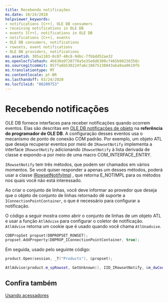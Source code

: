 ```yaml
---
title: Recebendo notificações
ms.date: 10/24/2018
helpviewer_keywords:
- notifications [C++], OLE DB consumers
- receiving notifications in OLE DB
- events [C++], notifications in OLE DB
- notifications [C++], events
- OLE DB consumers, notifications
- rowsets, event notifications
- OLE DB providers, notifications
ms.assetid: 305a1103-0c87-40c8-94bc-7fbbdd52ae32
ms.openlocfilehash: 4b630a9728770a5e35e6d6300cf465b90238350c
ms.sourcegitcommit: 857fa6b530224fa6c18675138043aba9aa0619fb
ms.translationtype: MT
ms.contentlocale: pt-BR
ms.lasthandoff: 03/24/2020
ms.locfileid: "80209753"
---
```

# <a name="receiving-notifications"></a>Recebendo notificações

OLE DB fornece interfaces para receber notificações quando ocorrem eventos. Elas são descritas em [OLE DB notificações de objeto](/previous-versions/windows/desktop/ms725406(v=vs.85)) na **referência do programador de OLE DB**. A configuração desses eventos usa o mecanismo de ponto de conexão COM padrão. Por exemplo, um objeto ATL que deseja recuperar eventos por meio de `IRowsetNotify` implementa a interface `IRowsetNotify` adicionando `IRowsetNotify` à lista derivada de classe e expondo-a por meio de uma macro COM_INTERFACE_ENTRY.

`IRowsetNotify` tem três métodos, que podem ser chamados em vários momentos. Se você quiser responder a apenas um desses métodos, poderá usar a classe [IRowsetNotifyImpl](../../data/oledb/irowsetnotifyimpl-class.md) , que retorna E_NOTIMPL para os métodos nos quais você não está interessado.

Ao criar o conjunto de linhas, você deve informar ao provedor que deseja que o objeto de conjunto de linhas retornado dê suporte a `IConnectionPointContainer`, o que é necessário para configurar a notificação.

O código a seguir mostra como abrir o conjunto de linhas de um objeto ATL e usar a função `AtlAdvise` para configurar o coletor de notificação. `AtlAdvise` retorna um cookie que é usado quando você chama `AtlUnadvise`.

```cpp
CDBPropSet propset(DBPROPSET_ROWSET);
propset.AddProperty(DBPROP_IConnectionPointContainer, true);
```

Em seguida, usado pelo seguinte código:

```cpp
product.Open(session, _T("Products"), &propset);

AtlAdvise(product.m_spRowset, GetUnknown(), IID_IRowsetNotify, &m_dwCookie);
```

## <a name="see-also"></a>Confira também

[Usando acessadores](../../data/oledb/using-accessors.md)
